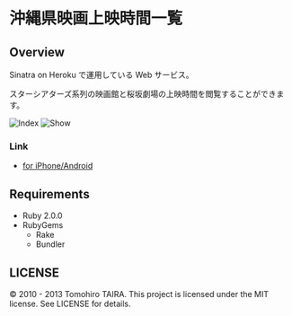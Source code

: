 沖縄県映画上映時間一覧
================================================================================


Overview
--------------------------------------------------------------------------------

Sinatra on Heroku で運用している Web サービス。

スターシアターズ系列の映画館と桜坂劇場の上映時間を閲覧することができます。

![Index](http://f.cl.ly/items/240T3R1E110N400J2A3T/index.png)
![Show](http://f.cl.ly/items/3m2p3d2J1J1q1U003p0R/okinawa_movie_show.png)

### Link

- [for iPhone/Android](http://okinawa-movie.heroku.com)


Requirements
-------------------------------------------------------------------------------

- Ruby 2.0.0
- RubyGems
    - Rake
    - Bundler


LICENSE
--------------------------------------------------------------------------------

&copy; 2010 - 2013 Tomohiro TAIRA.
This project is licensed under the MIT license.
See LICENSE for details.

